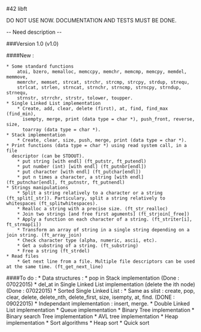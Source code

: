 #42 libft

DO NOT USE NOW. DOCUMENTATION AND TESTS MUST BE DONE.

-- Need description --

###Version 1.0 (v1.0)

####New :

    * Some standard functions
        atoi, bzero, memalloc, memccpy, memchr, memcmp, memcpy, memdel, memmove,
        memrchr, memset, strcat, strchr, strcmp, strcpy, strdup, strequ,
        strlcat, strlen, strncat, strnchr, strncmp, strncpy, strndup, strnequ,
        strnstr, strrchr, strstr, tolower, toupper.
    * Single Linked List implementation
        * Create, add, clear, delete (first), at, find, find_max (find_min),
          isempty, merge, print (data type = char *), push_front, reverse, size,
          toarray (data type = char *).
    * Stack implementation
        * Create, clear, size, push, merge, print (data type = char *).
    * Print functions (data type = char *) using read system call, in a file
      descriptor (can be STDOUT).
        * put string [with endl] (ft_putstr, ft_putendl)
        * put number (int) [with endl] (ft_putnbr[endl])
        * put character [with endl] (ft_putchar[endl])
        * put n times a character, a string [with endl] (ft_putnchar[endl], ft_putnstr, ft_putnendl)
    * Strings manipulations
        * Split a string relatively to a character or a string (ft_split[_str]). Particulary, split a string relatively to whitespaces (ft_splitwhitespaces).
        * Realloc a string with a precise size. (ft_str_realloc)
        * Join two strings [and free first aguments] (ft_strjoin[_free]) 
        * Apply a function on each character of a string. (ft_striter[i], ft_strmap[i])
        * Transform an array of string in a single string depending on a join string. (ft_array_join)
        * Check character type (alpha, numeric, ascii, etc).
        * Get a substring of a string. (ft_substring) 
        * Free a string (ft_strdel)
    * Read files
        * Get next line from a file. Multiple file descriptors can be used at the same time. (ft_get_next_line)

####To do :
    * Data structures :
        * pop in Stack implementation (Done : 07022015)
        * del_at in Single Linked List implementation (delete the ith node)
          (Done : 07022015)
        * Sorted Single Linked List :
            * Same as slist :
                create, pop, clear, delete, delete_nth, delete_first, size,
                isempty, at, find. (DONE : 09022015)
            * Independant implementation :
                insert, merge.
        * Double Linked List implementation
        * Queue implementation
        * Binary Tree implementation
        * Binary search Tree implementation
        * AVL tree implementation
        * Heap implementation
    * Sort algorithms
        * Heap sort
        * Quick sort

